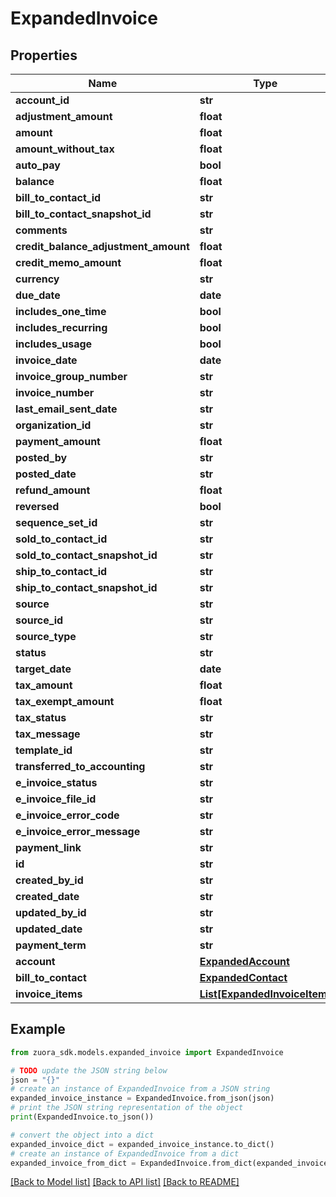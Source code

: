 # ExpandedInvoice


## Properties

Name | Type | Description | Notes
------------ | ------------- | ------------- | -------------
**account_id** | **str** |  | [optional] 
**adjustment_amount** | **float** |  | [optional] 
**amount** | **float** |  | [optional] 
**amount_without_tax** | **float** |  | [optional] 
**auto_pay** | **bool** |  | [optional] 
**balance** | **float** |  | [optional] 
**bill_to_contact_id** | **str** |  | [optional] 
**bill_to_contact_snapshot_id** | **str** |  | [optional] 
**comments** | **str** |  | [optional] 
**credit_balance_adjustment_amount** | **float** |  | [optional] 
**credit_memo_amount** | **float** |  | [optional] 
**currency** | **str** |  | [optional] 
**due_date** | **date** |  | [optional] 
**includes_one_time** | **bool** |  | [optional] 
**includes_recurring** | **bool** |  | [optional] 
**includes_usage** | **bool** |  | [optional] 
**invoice_date** | **date** |  | [optional] 
**invoice_group_number** | **str** |  | [optional] 
**invoice_number** | **str** |  | [optional] 
**last_email_sent_date** | **str** |  | [optional] 
**organization_id** | **str** |  | [optional] 
**payment_amount** | **float** |  | [optional] 
**posted_by** | **str** |  | [optional] 
**posted_date** | **str** |  | [optional] 
**refund_amount** | **float** |  | [optional] 
**reversed** | **bool** |  | [optional] 
**sequence_set_id** | **str** |  | [optional] 
**sold_to_contact_id** | **str** |  | [optional] 
**sold_to_contact_snapshot_id** | **str** |  | [optional] 
**ship_to_contact_id** | **str** |  | [optional] 
**ship_to_contact_snapshot_id** | **str** |  | [optional] 
**source** | **str** |  | [optional] 
**source_id** | **str** |  | [optional] 
**source_type** | **str** |  | [optional] 
**status** | **str** |  | [optional] 
**target_date** | **date** |  | [optional] 
**tax_amount** | **float** |  | [optional] 
**tax_exempt_amount** | **float** |  | [optional] 
**tax_status** | **str** |  | [optional] 
**tax_message** | **str** |  | [optional] 
**template_id** | **str** |  | [optional] 
**transferred_to_accounting** | **str** |  | [optional] 
**e_invoice_status** | **str** |  | [optional] 
**e_invoice_file_id** | **str** |  | [optional] 
**e_invoice_error_code** | **str** |  | [optional] 
**e_invoice_error_message** | **str** |  | [optional] 
**payment_link** | **str** |  | [optional] 
**id** | **str** |  | [optional] 
**created_by_id** | **str** |  | [optional] 
**created_date** | **str** |  | [optional] 
**updated_by_id** | **str** |  | [optional] 
**updated_date** | **str** |  | [optional] 
**payment_term** | **str** |  | [optional] 
**account** | [**ExpandedAccount**](ExpandedAccount.md) |  | [optional] 
**bill_to_contact** | [**ExpandedContact**](ExpandedContact.md) |  | [optional] 
**invoice_items** | [**List[ExpandedInvoiceItem]**](ExpandedInvoiceItem.md) |  | [optional] 

## Example

```python
from zuora_sdk.models.expanded_invoice import ExpandedInvoice

# TODO update the JSON string below
json = "{}"
# create an instance of ExpandedInvoice from a JSON string
expanded_invoice_instance = ExpandedInvoice.from_json(json)
# print the JSON string representation of the object
print(ExpandedInvoice.to_json())

# convert the object into a dict
expanded_invoice_dict = expanded_invoice_instance.to_dict()
# create an instance of ExpandedInvoice from a dict
expanded_invoice_from_dict = ExpandedInvoice.from_dict(expanded_invoice_dict)
```
[[Back to Model list]](../README.md#documentation-for-models) [[Back to API list]](../README.md#documentation-for-api-endpoints) [[Back to README]](../README.md)


